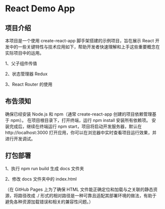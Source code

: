 # React Demo App

## 项目介绍

本项目是一个使用 create-react-app 脚手架搭建的示例项目，旨在展示 React 开发中的一些关键特性与技术应用如下，帮助开发者快速理解和上手这些重要概念在实际项目中的运用。

1、父子组件传值

2、状态管理器 Redux

3、React Router 的使用

## 布告须知

确保已经安装 Node.js 和 npm（通常 create-react-app 创建的项目依赖管理基于 npm）。
在项目根目录下，打开终端，运行 npm install 安装所有依赖项。
安装完成后，继续在终端运行 npm start，项目将启动开发服务器，默认在 http://localhost:3000 打开应用，你可以在浏览器中实时查看项目运行效果，并进行开发调试。

## 打包部署

1、执行 npm run build 生成 docs 文件夹

2、修改 docs 文件夹中的 index.html

（在 GitHub Pages 上为了确保 HTML 文件能正确定位和加载与之关联的静态资源，将路径改成 ./ 形式的相对路径是一种可靠且适配其部署环境的做法，有助于避免各种资源加载错误和相关的兼容性问题。）
